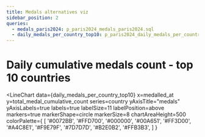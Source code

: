 ```yaml
---
title: Medals alternatives viz
sidebar_position: 2
queries:
  - medals_paris2024: p_paris2024_medals_paris2024.sql
  - daily_medals_per_country_top10: p_paris2024_daily_medals_per_country_top10.sql
---
```


# Daily cumulative medals count - top 10 countries

<LineChart
  data={daily_medals_per_country_top10}
  x=medalled_at
  y=total_medal_cumulative_count
  series=country
  yAxisTitle="medals"
  yAxisLabels=true
  labels=true
  labelSize=11
  labelPosition=above
  markers=true
  markerShape=circle
  markerSize=8
  chartAreaHeight=500 
  colorPalette={
        [
        '#0072BB',
        '#FFD700',
        '#000000',
        '#00A651',
        '#FF3D00',
        '#A4C8E1',
        '#F9E79F',
        '#7D7D7D',
        '#B2E0B2',
        '#FFB3B3',
        ]
    }
>
</LineChart>

